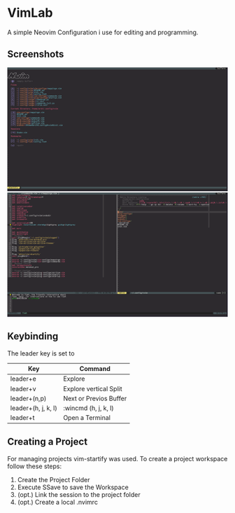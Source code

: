 # VimLab
A simple Neovim Configuration i use for editing and programming.

## Screenshots

![Vim-Startup](./docs/vim-startup.png)
![Vim-Busy](./docs/vim-busy.png)

## Keybinding

The leader key is set to <space>

|Key|Command|
|---|---|
|leader+e|Explore|
|leader+v|Explore vertical Split|
|leader+(n,p)|Next or Previos Buffer|
|leader+(h, j, k, l)|:wincmd (h, j, k, l)
|leader+t|Open a Terminal|

## Creating a Project
For managing projects vim-startify was used. To create a project workspace follow these steps:
1. Create the Project Folder 
2. Execute SSave to save the Workspace
3. (opt.) Link the session to the project folder
4. (opt.) Create a local .nvimrc
